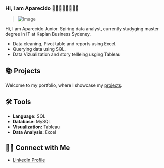 ### Hi, I am Aparecido 👋🏿👨🏾‍🏫🧑🏾‍💻

> ![Image](https://github.com/user-attachments/assets/12b58ba5-40d3-457c-8bba-043c275f48a9)

Hi, I am Aparecido Junior. Spiring data analyst, currently studyging master degree in IT at Kaplan Business Sydeney.

- Data cleaning, Pivot table and reports using Excel.
- Querying data using SQL.
- Data Vizualization and story tellleing usging Tableau

## 📚 Projects
Welcome to my portfolio, where I showcase my [projects](https://github.com/Aparecido-Junior?tab=repositories).

## 🛠️ Tools
- **Language:** SQL
- **Database:** MySQL
- **Visualization:** Tableau
- **Data Analysis:** Excel

## 👋🏻 Connect with Me
- [LinkedIn Profile](https://www.linkedin.com/in/aparecido-jose-dias-junior-1aa906343)



<!--
**Aparecido-Junior/Aparecido-Junior** is a ✨ _special_ ✨ repository because its `README.md` (this file) appears on your GitHub profile.

Here are some ideas to get you started:

- 🔭 I’m currently working on
- 🌱 I’m currently learning ...
- 👯 I’m looking to collaborate on ...
- 🤔 I’m looking for help with ...
- 💬 Ask me about ...
- 📫 How to reach me: ...
- 😄 Pronouns: He/ His
= ⚡ Fun fact: Recently trying to cook brazilian dishes since I live in Australia. 
-->

<!--
<picture>
  <source
    srcset="https://github-readme-stats.vercel.app/api?username=Aparecido-Junior&show_icons=true&theme=dark"
    media="(prefers-color-scheme: dark)"
  />
  <source
    srcset="https://github-readme-stats.vercel.app/api?username=Aparecido-Junior&show_icons=true"
    media="(prefers-color-scheme: light), (prefers-color-scheme: no-preference)"
  />
  <img src="https://github-readme-stats.vercel.app/api?username=Aparecido-Junior&show_icons=true" />
</picture>

dois links uteis
https://github.com/anuraghazra/github-readme-stats/blob/master/readme.md#deploy-on-your-own-vercel-instance
https://www.youtube.com/watch?v=TsaLQAetPLU
-->
